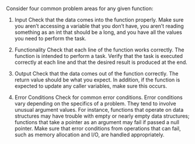 Consider four common problem areas for any given function:

1. Input
Check that the data comes into the function properly. Make sure you aren’t accessing a variable that you don’t have, you aren’t reading something as an int that should be a long, and you have all the values you need to perform the task.

2. Functionality
Check that each line of the function works correctly. The function is intended to perform a task. Verify that the task is executed correctly at each line and that the desired result is produced at the end.

3. Output
Check that the data comes out of the function correctly. The return value should be what you expect. In addition, if the function is expected to update any caller variables, make sure this occurs.

4. Error Conditions
Check for common error conditions. Error conditions vary depending on the specifics of a problem. They tend to involve unusual argument values. For instance, functions that operate on data structures may have trouble with empty or nearly empty data structures; functions that take a pointer as an argument may fail if passed a null pointer. Make sure that error conditions from operations that can fail, such as memory allocation and I/O, are handled appropriately.
